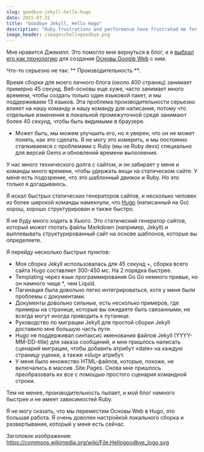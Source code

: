 ```yaml
---
slug: goodbye-jekyll-hello-hugo
date: 2015-07-31
title: "Goodbye Jekyll, Hello Hugo"
description: "Ruby frustrations and performance have frustrated me for a long time. Experimented with Hugo and ported blog in about 3 hours"
image_header: /images/hellogoodbye.png
---
```



Мне нравится Джекилл. Это помогло мне вернуться в блог, и я [выбрал его как технологию](https://github.com/Google/WebFundamentals/) для создания [Основы Google Web](https://developers.google.com/web/fundamentals/) с ним.

Что-то серьезно не так: ** Производительность **.

Время сборки для моего личного блога (около 400 страниц) занимает примерно 45 секунд. Веб-основы еще хуже, часто занимает много времени, чтобы создать только один языковой пакет, и мы поддерживаем 13 языков. Эта проблема производительности серьезно влияет на нашу команду и нашу команду для написания, потому что отдельные изменения в локальной промежуточной среде занимают более 40 секунд, чтобы быть видимыми в браузере.


* Может быть, мы можем улучшить его, но я уверен, что он не может понять, как это сделать. Я не могу это измерить, и мы постоянно сталкиваемся с проблемами с Ruby (мы не Ruby devs) специально для версий Gems и обновлений времени выполнения.

У нас много технического долга с сайтом, и он забирает у меня и команды много времени, чтобы удержать вещи на статическом сайте. У меня есть подозрение, что это шаблонный движок и Ruby. Но это только я догадываюсь.

Я искал быстрых статических генераторов сайтов, и несколько человек из более широкой команды намекнули, что [Hugo](http://gohugo.io/) (написанный на Go) хорош, хорошо структурирован и также быстро.

Я не буду много ходить в Хьюго. Это статический генератор сайтов, который может глотать файлы Markdown (например, Jekyll) и выплевывать структурированный сайт на основе шаблонов, которые вы определяете.

Я перейду несколько быстрых пунктов:


* Моя сборка Jekyll использовалась для 45 секунд +, сборка всего сайта Hugo составляет 300-450 мс. На 2 порядка быстрее.
* Templating через язык программирования Go Go немного привык, но он намного чище *, чем Liquid.
* Пагинация была довольно легко интегрироваться, хотя у меня были проблемы с документами.
* Документы довольно сильные, есть несколько примеров, где примеры на странице, которые вы ожидаете быть связанными, не всегда могут иногда приводить к путанице.
* Руководство по миграции Jekyll для простой сборки Jekyll доставило мне большую часть пути.
* Hugo не поддерживал синтаксис именования файлов Jekyll (YYYY-MM-DD-title) для заказа сообщений, и мне пришлось написать сценарий миграции, чтобы добавить атрибут «date» на каждую страницу уценки, а также «slug» атрибут.
* У меня было множество HTML-файлов, которые, похоже, не включались в массив .Site.Pages. Снова мне пришлось преобразовать их все с помощью простого сценария командной строки.

Тем не менее, производительность пылает, и мой блог намного быстрее и не имеет зависимостей Ruby.

Я не могу сказать, что мы переместим Основы Web в Hugo, это большая работа. Я очень доволен настройкой локального сборка и развертывания, который у меня есть сейчас.

Заголовок изображения: https://commons.wikimedia.org/wiki/File:Hellogoodbye_logo.svg